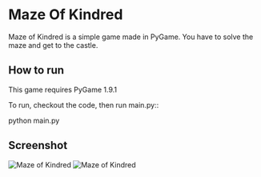 # Maze Of Kindred

Maze of Kindred is a simple game made in PyGame. You have to solve the maze and get to the castle.

## How to run

This game requires PyGame 1.9.1

To run, checkout the code, then run main.py::

python main.py

## Screenshot

![Maze of Kindred](https://cloud.githubusercontent.com/assets/11036045/11017973/dee467ae-8591-11e5-9e4e-f6609100721c.png)
![Maze of Kindred](https://cloud.githubusercontent.com/assets/11036045/11017974/deea1f8c-8591-11e5-850b-3d6842749b48.png)